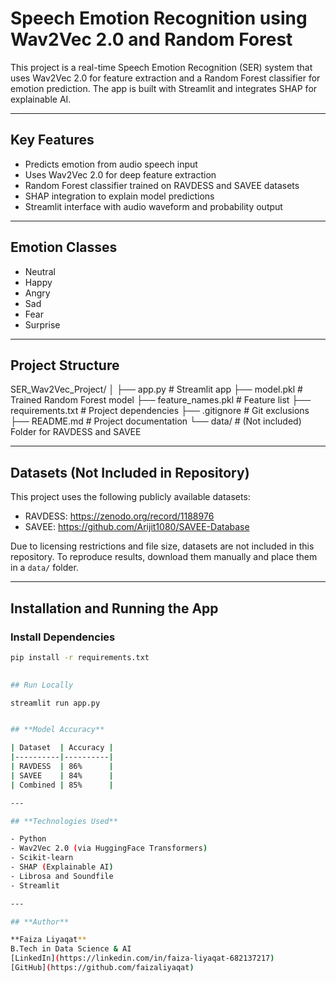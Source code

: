 # Speech Emotion Recognition using Wav2Vec 2.0 and Random Forest

This project is a real-time Speech Emotion Recognition (SER) system that uses Wav2Vec 2.0 for feature extraction and a Random Forest classifier for emotion prediction. The app is built with Streamlit and integrates SHAP for explainable AI.

---

## Key Features

- Predicts emotion from audio speech input
- Uses Wav2Vec 2.0 for deep feature extraction
- Random Forest classifier trained on RAVDESS and SAVEE datasets
- SHAP integration to explain model predictions
- Streamlit interface with audio waveform and probability output

---

## Emotion Classes

- Neutral  
- Happy  
- Angry  
- Sad  
- Fear  
- Surprise

---

## Project Structure

SER_Wav2Vec_Project/
│
├── app.py # Streamlit app
├── model.pkl # Trained Random Forest model
├── feature_names.pkl # Feature list
├── requirements.txt # Project dependencies
├── .gitignore # Git exclusions
├── README.md # Project documentation
└── data/ # (Not included) Folder for RAVDESS and SAVEE


---

## Datasets (Not Included in Repository)

This project uses the following publicly available datasets:

- RAVDESS: https://zenodo.org/record/1188976  
- SAVEE: https://github.com/Arijit1080/SAVEE-Database

Due to licensing restrictions and file size, datasets are not included in this repository. To reproduce results, download them manually and place them in a `data/` folder.

---

## Installation and Running the App

### Install Dependencies

```bash
pip install -r requirements.txt
   

## Run Locally

streamlit run app.py


## **Model Accuracy**

| Dataset  | Accuracy |
|----------|----------|
| RAVDESS  | 86%      |
| SAVEE    | 84%      |
| Combined | 85%      |

---

## **Technologies Used**

- Python  
- Wav2Vec 2.0 (via HuggingFace Transformers)  
- Scikit-learn  
- SHAP (Explainable AI)  
- Librosa and Soundfile  
- Streamlit

---

## **Author**

**Faiza Liyaqat**  
B.Tech in Data Science & AI  
[LinkedIn](https://linkedin.com/in/faiza-liyaqat-682137217)  
[GitHub](https://github.com/faizaliyaqat)
